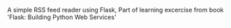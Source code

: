 A simple RSS feed reader using Flask, Part of learning excercise from book 'Flask: Building Python Web Services'
